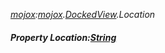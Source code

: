 _[mojox](../../modules/mojox/mojox-module.md):[mojox](../../modules/mojox/mojox-module.md).[DockedView](../../modules/mojox/mojox-dockedview.md).Location_
##### Property Location:[String](../../modules/wonkey/wonkey-types-string.md)
